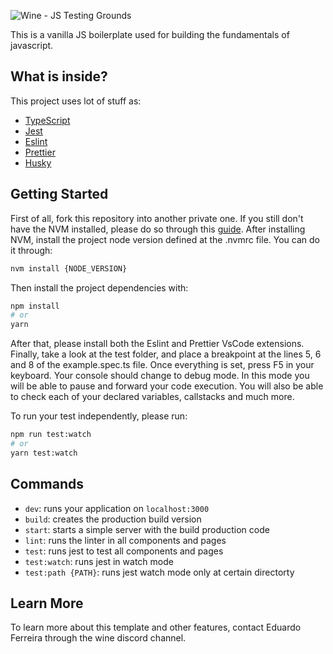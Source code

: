 
![Wine - JS Testing Grounds](https://img.wine.com.br/logo/wine/black/wine.svg)

This is a vanilla JS boilerplate used for building the fundamentals of javascript.

## What is inside?

This project uses lot of stuff as:

- [TypeScript](https://www.typescriptlang.org/)
- [Jest](https://jestjs.io/)
- [Eslint](https://eslint.org/)
- [Prettier](https://prettier.io/)
- [Husky](https://github.com/typicode/husky)

## Getting Started

First of all, fork this repository into another private one. If you still don't
have the NVM installed, please do so through this [guide](https://heynode.com/tutorial/install-nodejs-locally-nvm/).
After installing NVM, install the project node version defined at the .nvmrc
file. You can do it through:

```sh
nvm install {NODE_VERSION}
```

Then install the project dependencies with:

```sh
npm install
# or
yarn
```

After that, please install both the Eslint and Prettier VsCode extensions.
Finally, take a look at the test folder, and place a breakpoint at the lines 5,
6 and 8 of the example.spec.ts file. Once everything is set, press F5 in your
keyboard. Your console should change to debug mode. In this mode you will be
able to pause and forward your code execution. You will also be able to check each
of your declared variables, callstacks and much more.

To run your test independently, please run:

```sh
npm run test:watch
# or
yarn test:watch
```

## Commands

- `dev`: runs your application on `localhost:3000`
- `build`: creates the production build version
- `start`: starts a simple server with the build production code
- `lint`: runs the linter in all components and pages
- `test`: runs jest to test all components and pages
- `test:watch`: runs jest in watch mode
- `test:path {PATH}`: runs jest watch mode only at certain directorty 

## Learn More

To learn more about this template and other features, contact Eduardo Ferreira
through the wine discord channel.
